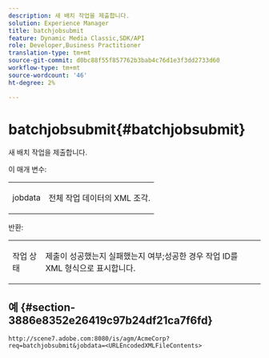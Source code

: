```yaml
---
description: 새 배치 작업을 제출합니다.
solution: Experience Manager
title: batchjobsubmit
feature: Dynamic Media Classic,SDK/API
role: Developer,Business Practitioner
translation-type: tm+mt
source-git-commit: d0bc88f55f857762b3bab4c76d1e3f3dd2733d60
workflow-type: tm+mt
source-wordcount: '46'
ht-degree: 2%

---
```



# batchjobsubmit{#batchjobsubmit}

새 배치 작업을 제출합니다.

이 매개 변수:

<table id="simpletable_11A94D630A21426F9A1CEF5EB3B9E789"> 
 <tr class="strow"> 
  <td class="stentry"> <p> <span class="codeph"> jobdata  </span> </p> </td> 
  <td class="stentry"> <p>전체 작업 데이터의 XML 조각. </p> </td> 
 </tr> 
</table>

반환:

<table id="simpletable_7C82E4A8520440F5A5ABBC1BCB286AB2"> 
 <tr class="strow"> 
  <td class="stentry"> <p>작업 상태 </p> </td> 
  <td class="stentry"> <p>제출이 성공했는지 실패했는지 여부;성공한 경우 작업 ID를 XML 형식으로 표시합니다. </p> </td> 
 </tr> 
</table>

## 예 {#section-3886e8352e26419c97b24df21ca7f6fd}

`http://scene7.adobe.com:8080/is/agm/AcmeCorp?req=batchjobsubmit&jobdata=<URLEncodedXMLFileContents>`
